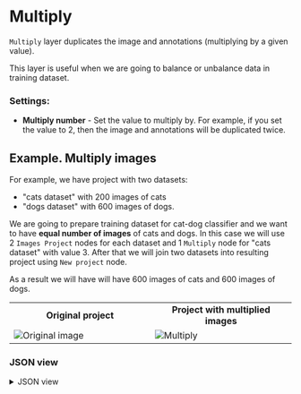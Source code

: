 # Multiply

`Multiply` layer duplicates the image and annotations (multiplying by a given value).

This layer is useful when we are going to balance or unbalance data in training dataset.

### Settings:

- **Multiply number** - Set the value to multiply by. For example, if you set the value to 2, then the image and annotations will be duplicated twice.

## Example. Multiply images

For example, we have project with two datasets:

- "cats dataset" with 200 images of cats
- "dogs dataset" with 600 images of dogs.

We are going to prepare training dataset for cat-dog classifier and we want to have **equal number of images** of cats and dogs.
In this case we will use 2 `Images Project` nodes for each dataset and 1 `Multiply` node for "cats dataset" with value 3. After that we will join two datasets into resulting project using `New project` node.

As a result we will have will have 600 images of cats and 600 images of dogs.

<table>
<tr>
<td style="text-align:center; width:50%"><strong>Original project</strong></td>
<td style="text-align:center; width:50%"><strong>Project with multiplied images</strong></td>
</tr>
<tr>
<td> <img src="https://github.com/supervisely-ecosystem/ml-nodes/assets/79905215/69396043-c99b-4bbe-8ca9-97d3700bc35b" alt="Original image" /> </td>
<td> <img src="https://github.com/supervisely-ecosystem/ml-nodes/assets/79905215/a7efbcb0-4574-438a-b563-3977526e2506" alt="Multiply" /> </td>
</tr>
</table>

### JSON view

<details>
  <summary>JSON view</summary>
<pre>
{
  "action": "multiply",
  "src": ["$images_project_7"],
  "dst": "$multiply_9",
  "settings": {
    "multiply": 3
  }
}
</pre>
</details>
